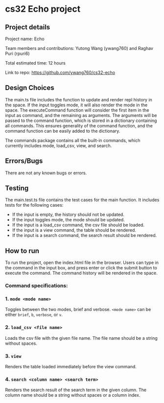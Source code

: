 # cs32 Echo project

## Project details

Project name: Echo

Team members and contributions: Yutong Wang (ywang760) and Raghav Puri (rpuri6)

Total estimated time: 12 hours

Link to repo: https://github.com/ywang760/cs32-echo

## Design Choices

The main.ts file includes the function to update and render repl history in the space.
If the input toggles mode, it will also render the mode in the space.
The executeCommand function will consider the first item in the input as command, and the remaining as arguments.
The arguments will be passed to the command function, which is stored in a dictionary containing all commands.
This ensures generality of the command function, and the command function can be easily added to the dictionary.

The commands package contains all the built-in commands, which currently includes mode, load_csv, view, and search.

## Errors/Bugs

There are not any known bugs or errors.

## Testing

The main.test.ts file contains the test cases for the main function.
It includes tests for the following cases:

- If the input is empty, the history should not be updated.
- If the input toggles mode, the mode should be updated.
- If the input is a load_csv command, the csv file should be loaded.
- If the input is a view command, the table should be rendered.
- If the input is a search command, the search result should be rendered.

## How to run

To run the project, open the index.html file in the browser.
Users can type in the command in the input box, and press enter or click the submit button to execute the command.
The command history will be rendered in the space.

### Command specifications:

### 1. ``mode <mode name>``

Toggles between the two modes, brief and verbose.
``<mode name>`` can be either ``brief``, ``b``, ``verbose``, or ``v``.

### 2. ``load_csv <file name>``

Loads the csv file with the given file name.
The file name should be a string without spaces.

### 3. ``view``

Renders the table loaded immediately before the view command.

### 4. ``search <column name> <search term>``

Renders the search result of the search term in the given column.
The column name should be a string without spaces or a column index.



